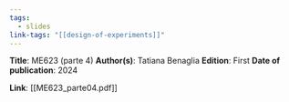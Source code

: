 ```yaml
---
tags:
  - slides
link-tags: "[[design-of-experiments]]"
---
```

**Title**: ME623 (parte 4)
**Author(s)**: Tatiana Benaglia
**Edition**: First
**Date of publication**: 2024

**Link**: [[ME623_parte04.pdf]]


